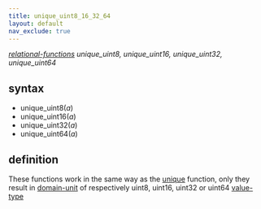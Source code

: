 ```yaml
---
title: unique_uint8_16_32_64
layout: default
nav_exclude: true
---
```

*[relational-functions](relational-functions) unique_uint8, unique_uint16, unique_uint32, unique_uint64*

## syntax

- unique_uint8(*a*)
- unique_uint16(*a*)
- unique_uint32(*a*)
- unique_uint64(*a*)

## definition

These functions work in the same way as the [unique](unique) function, only they result in [domain-unit](domain-unit) of respectively uint8, uint16, uint32 or uint64 [value-type](value-type)